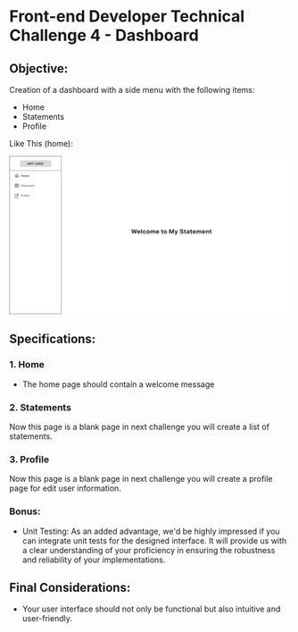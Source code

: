 # Front-end Developer Technical Challenge 4 - Dashboard

## Objective:

Creation of a dashboard with a side menu with the following items:

- Home
- Statements
- Profile

Like This (home):


![Schema Example](images/HomeWIRE.png "Wireframe Dashboard")

## Specifications:

### 1. Home

- The home page should contain a welcome message 

### 2. Statements

Now this page is a blank page in next challenge you will create a list of statements.

### 3. Profile

Now this page is a blank page in next challenge you will create a profile page for edit user information.

### Bonus:

- Unit Testing: As an added advantage, we'd be highly impressed if you can integrate unit tests for the designed interface. It will provide us with a clear understanding of your proficiency in ensuring the robustness and reliability of your implementations.

## Final Considerations:

- Your user interface should not only be functional but also intuitive and user-friendly.